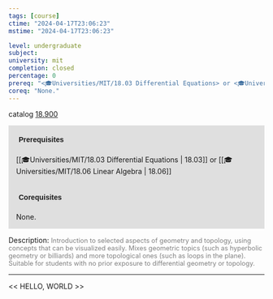 ```yaml
---
tags: [course]
ctime: "2024-04-17T23:06:23"
mstime: "2024-04-17T23:06:23"

level: undergraduate
subject: 
university: mit
completion: closed
percentage: 0
prereq: "<🎓Universities/MIT/18.03 Differential Equations> or <🎓Universities/MIT/18.06 Linear Algebra>"
coreq: "None."
---
```


catalog [18.900](http://student.mit.edu/catalog/m18b.html#18.900)

<span style="display: block; padding: 15px; background-color: rgb(100, 100, 100, 0.2);"><font id="m_prereq1797_0" style="display: block; font-family: Arial, sans-serif; font-weight: bold; padding: 5px">Prerequisites</font><br><span id="prereq1797_0">[[🎓Universities/MIT/18.03 Differential Equations | 18.03]] or [[🎓Universities/MIT/18.06 Linear Algebra | 18.06]]</span></span>
<span style="display: block; padding: 15px; background-color: rgb(100, 100, 100, 0.2);"><font id="m_coreq1797_0" style="display: block; font-family: Arial, sans-serif; font-weight: bold; padding: 5px">Corequisites</font><br><span id="coreq1797_0">None.</span></span>

<font style="">Description:</font>
<font style="color: grey; font-size: 0.8rem;">Introduction to selected aspects of geometry and topology, using concepts that can be visualized easily. Mixes geometric topics (such as hyperbolic geometry or billiards) and more topological ones (such as loops in the plane). Suitable for students with no prior exposure to differential geometry or topology.</font>



---

<< HELLO, WORLD >>

